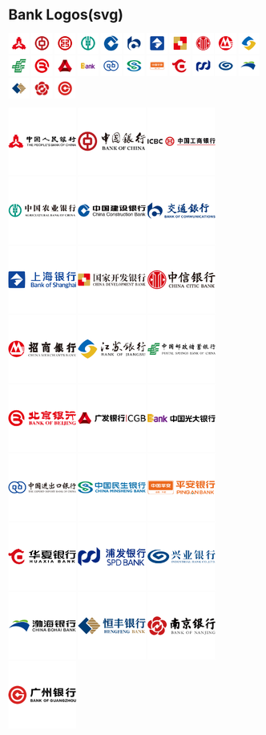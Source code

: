 Bank Logos(svg)
===

<a href="http://www.pbc.gov.cn"> <img src="./logos/pbc-rect.svg" width="42px" alt="中国人民银行"/></a>
<a href="https://www.boc.cn"> <img src="./logos/boc-rect.svg" width="42px" alt="中国银行"/></a>
<a href="http://www.icbc.com.cn/icbc"> <img src="./logos/icbc-rect.svg" width="42px" alt="中国工商银行"/></a>
<a href="https://www.abchina.com"> <img src="./logos/abchina-rect.svg" width="42px" alt="中国农业银行"/></a>
<a href="http://www.ccb.com"> <img src="./logos/ccb-rect.svg" width="42px" alt="中国建设银行"/></a>
<a href="http://www.bankcomm.com"> <img src="./logos/bankcomm-rect.svg" width="42px" alt="交通银行"/></a>
<a href="https://www.bosc.cn"> <img src="./logos/bosc-rect.svg" width="42px" alt="上海银行"/></a>
<a href="http://www.cdb.com.cn"> <img src="./logos/cdb-rect.svg" width="42px" alt="国家开发银行"/></a>
<a href="https://www.citicbank.com"> <img src="./logos/citicbank-rect.svg" width="42px" alt="中信银行"/></a>
<a href="https://www.cmbchina.com"> <img src="./logos/cmbchina-rect.svg" width="42px" alt="招商银行"/></a>
<a href="http://www.jsbchina.cn"> <img src="./logos/jsbchina-rect.svg" width="42px" alt="江苏银行"/></a>
<a href="https://www.psbc.com/cn"> <img src="./logos/psbc-rect.svg" width="42px" alt="中国邮政储蓄银行"/></a>
<a href="http://www.bankofbeijing.com.cn"> <img src="./logos/bankofbeijing-rect.svg" width="42px" alt="北京银行"/></a>
<a href="http://www.cgbchina.com.cn"> <img src="./logos/cgbchina-rect.svg" width="42px" alt="广发银行"/></a>
<a href="http://www.cebbank.com"> <img src="./logos/cebbank-rect.svg" width="42px" alt="中国光大银行"/></a>
<a href="http://www.eximbank.gov.cn"> <img src="./logos/eximbank-rect.svg" width="42px" alt="中国进出口银行"/></a>
<a href="https://www.cmbc.com.cn"> <img src="./logos/cmbc-rect.svg" width="42px" alt="中国民生银行"/></a>
<a href="https://bank.pingan.com"> <img src="./logos/pingan-rect.svg" width="42px" alt="平安银行"/></a>
<a href="https://www.hxb.com.cn"> <img src="./logos/hxb-rect.svg" width="42px" alt="华夏银行"/></a>
<a href="https://www.spdb.com.cn"> <img src="./logos/spdb-rect.svg" width="42px" alt="浦发银行"/></a>
<a href="https://www.cib.com.cn"> <img src="./logos/cib-rect.svg" width="42px" alt="兴业银行"/></a>
<a href="http://www.cbhb.com.cn"> <img src="./logos/cbhb-rect.svg" width="42px" alt="渤海银行"/></a>
<a href="https://www.hfbank.com.cn"> <img src="./logos/hfbank-rect.svg" width="42px" alt="恒丰银行"/></a>
<a href="https://www.njcb.com.cn"> <img src="./logos/njcb-rect.svg" width="42px" alt="南京银行"/></a>
<a href="http://www.gzcb.com.cn"> <img src="./logos/gzcb-rect.svg" width="42px" alt="广州银行"/></a>



<a href="http://www.pbc.gov.cn/"> <img src="./logos/pbc.svg" width="135px" alt="中国人民银行"/></a>
<a href="https://www.boc.cn/"> <img src="./logos/boc.svg" width="135px" alt="中国银行"/></a>
<a href="http://www.icbc.com.cn/icbc/"> <img src="./logos/icbc.svg" width="135px" alt="中国工商银行"/></a>
<a href="https://www.abchina.com/"> <img src="./logos/abchina.svg" width="135px" alt="中国农业银行"/></a>
<a href="http://www.ccb.com/"> <img src="./logos/ccb.svg" width="135px" alt="中国建设银行"/></a>
<a href="http://www.bankcomm.com/"> <img src="./logos/bankcomm.svg" width="135px" alt="交通银行"/></a>
<a href="https://www.bosc.cn/"> <img src="./logos/bosc.svg" width="135px" alt="上海银行"/></a>
<a href="http://www.cdb.com.cn/"> <img src="./logos/cdb.svg" width="135px" alt="国家开发银行"/></a>
<a href="https://www.citicbank.com/"> <img src="./logos/citicbank.svg" width="135px" alt="中信银行"/></a>
<a href="https://www.cmbchina.com/"> <img src="./logos/cmbchina.svg" width="135px" alt="招商银行"/></a>
<a href="http://www.jsbchina.cn/"> <img src="./logos/jsbchina.svg" width="135px" alt="江苏银行"/></a>
<a href="https://www.psbc.com/cn/"> <img src="./logos/psbc.svg" width="135px" alt="中国邮政储蓄银行"/></a>
<a href="http://www.bankofbeijing.com.cn/"> <img src="./logos/bankofbeijing.svg" width="135px" alt="北京银行"/></a>
<a href="http://www.cgbchina.com.cn/"> <img src="./logos/cgbchina.svg" width="135px" alt="广发银行"/></a>
<a href="http://www.cebbank.com/"> <img src="./logos/cebbank.svg" width="135px" alt="中国光大银行"/></a>
<a href="http://www.eximbank.gov.cn/"> <img src="./logos/eximbank.svg" width="135px" alt="中国进出口银行"/></a>
<a href="https://www.cmbc.com.cn/"> <img src="./logos/cmbc.svg" width="135px" alt="中国民生银行"/></a>
<a href="https://bank.pingan.com/"> <img src="./logos/pingan.svg" width="135px" alt="平安银行"/></a>
<a href="https://www.hxb.com.cn"> <img src="./logos/hxb.svg" width="135px" alt="华夏银行"/></a>
<a href="https://www.spdb.com.cn"> <img src="./logos/spdb.svg" width="135px" alt="浦发银行"/></a>
<a href="https://www.cib.com.cn"> <img src="./logos/cib.svg" width="135px" alt="兴业银行"/></a>
<a href="http://www.cbhb.com.cn"> <img src="./logos/cbhb.svg" width="135px" alt="渤海银行"/></a>
<a href="https://www.hfbank.com.cn"> <img src="./logos/hfbank.svg" width="135px" alt="恒丰银行"/></a>
<a href="https://www.njcb.com.cn"> <img src="./logos/njcb.svg" width="135px" alt="南京银行"/></a>
<a href="http://www.gzcb.com.cn"> <img src="./logos/gzcb.svg" width="135px" alt="广州银行"/></a>